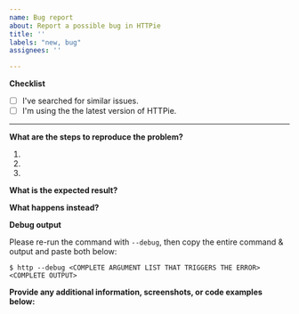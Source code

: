 ```yaml
---
name: Bug report
about: Report a possible bug in HTTPie
title: ''
labels: "new, bug"
assignees: ''

---
```


**Checklist**

- [ ] I've searched for similar issues.
- [ ] I'm using the the latest version of HTTPie.

---

**What are the steps to reproduce the problem?**

1.
2.
3.


**What is the expected result?**


**What happens instead?**


**Debug output**

Please re-run the command with `--debug`, then copy the entire command & output and paste both below:

```
$ http --debug <COMPLETE ARGUMENT LIST THAT TRIGGERS THE ERROR>
<COMPLETE OUTPUT>
```


**Provide any additional information, screenshots, or code examples below:**
